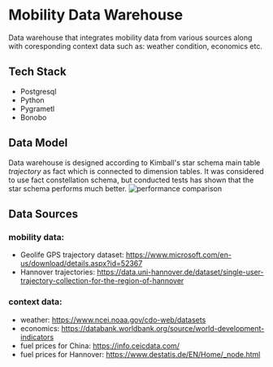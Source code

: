 # Mobility Data Warehouse

Data warehouse that integrates mobility data from various sources along with coresponding context data such as: weather condition, economics etc.

## Tech Stack
- Postgresql
- Python
- Pygrametl
- Bonobo

## Data Model
Data warehouse is designed according to Kimball's star schema main table _trajectory_ as fact which is connected to dimension tables.
It was considered to use fact constellation schema, but conducted tests has shown that the star schema performs much better.
![performance comparison](https://github.com/drwoj/mobility_data_warehouse/assets/84898707/e761ece3-df6c-4c9b-bf14-5e8d07e6b9f2)


## Data Sources
### mobility data:
- Geolife GPS trajectory dataset: https://www.microsoft.com/en-us/download/details.aspx?id=52367
- Hannover trajectories: https://data.uni-hannover.de/dataset/single-user-trajectory-collection-for-the-region-of-hannover

### context data:
- weather: https://www.ncei.noaa.gov/cdo-web/datasets
- economics: https://databank.worldbank.org/source/world-development-indicators
- fuel prices for China: https://info.ceicdata.com/
- fuel prices for Hannover: https://www.destatis.de/EN/Home/_node.html


